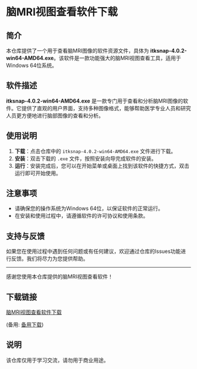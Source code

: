 # 脑MRI视图查看软件下载

## 简介

本仓库提供了一个用于查看脑MRI图像的软件资源文件，具体为 **itksnap-4.0.2-win64-AMD64.exe**。该软件是一款功能强大的脑MRI视图查看工具，适用于Windows 64位系统。

## 软件描述

**itksnap-4.0.2-win64-AMD64.exe** 是一款专门用于查看和分析脑MRI图像的软件。它提供了直观的用户界面，支持多种图像格式，能够帮助医学专业人员和研究人员更方便地进行脑部图像的查看和分析。

## 使用说明

1. **下载**：点击仓库中的 `itksnap-4.0.2-win64-AMD64.exe` 文件进行下载。
2. **安装**：双击下载的 `.exe` 文件，按照安装向导完成软件的安装。
3. **运行**：安装完成后，您可以在开始菜单或桌面上找到该软件的快捷方式，双击运行即可开始使用。

## 注意事项

- 请确保您的操作系统为Windows 64位，以保证软件的正常运行。
- 在安装和使用过程中，请遵循软件的许可协议和使用条款。

## 支持与反馈

如果您在使用过程中遇到任何问题或有任何建议，欢迎通过仓库的Issues功能进行反馈。我们将尽力为您提供帮助。

---

感谢您使用本仓库提供的脑MRI视图查看软件！

## 下载链接
[脑MRI视图查看软件下载](https://pan.quark.cn/s/6985fa3a63a6) 

(备用: [备用下载](https://pan.baidu.com/s/142Qq4_-xyrEy1-zs3ACZ8A?pwd=1234))

## 说明

该仓库仅用于学习交流，请勿用于商业用途。
